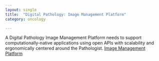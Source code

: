 ```yaml
---
layout: single
title:  "Digital Pathology: Image Management Platform"
category: oncology

---
```

A Digital Pathology Image Management Platform needs to support computationally-native applications using open APIs with scalability and ergonomically centered around the Pathologist. 
[Image Management Platform](https://www.digitalpathologytoday.com/episodes/s2e26)